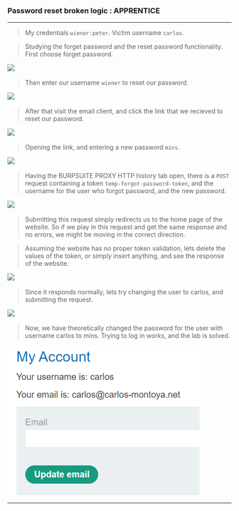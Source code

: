 ### Password reset broken logic : APPRENTICE

---

> My credentials `wiener:peter`.
> Victim username `carlos`.

> Studying the forget password and the reset password functionality.
> First choose forget password.

![](Pasted-image-20230702213946.png)

> Then enter our username `wiener` to reset our password.

![](Pasted-image-20230702214048.png)

> After that visit the email client, and click the link that we recieved to reset our password.

![](Pasted-image-20230702214128.png)


> Opening the link, and entering a new password `mins`.

![](Pasted-image-20230702214223.png)

> Having the BURPSUITE PROXY HTTP history tab open, there is a `POST` request containing a token `temp-forgot-password-token`, and the username for the user who forgot password, and the new password.

![](Pasted-image-20230702214428.png)

> Submitting this request simply redirects us to the home page of the website. So if we play in this request and get the same response and no errors, we might be moving in the correct direction.

> Assuming the website has no proper token validation, lets delete the values of the token, or simply insert anything, and see the response of the website.

![](Pasted-image-20230702214633.png)

> Since it responds normally, lets try changing the user to carlos, and submitting the request.

![](Pasted-image-20230702214714.png)

> Now, we have theoretically changed the password for the user with username carlos to mins.
> Trying to log in works, and the lab is solved.

![carlos-account](./screenshots/carlos-account.png)

---
